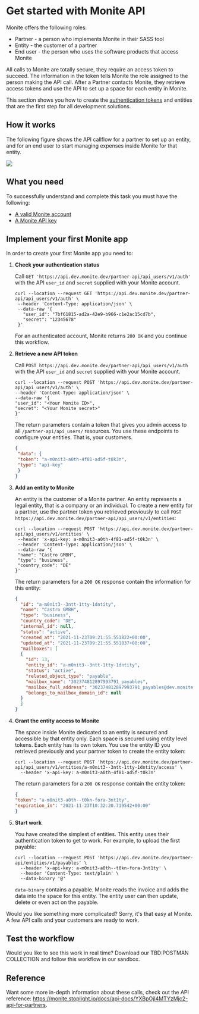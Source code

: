 
# Get started with Monite API

Monite offers the following roles:

- Partner - a person who implements Monite in their SASS tool
- Entity - the customer of a partner
- End user - the person who uses the software products that access Monite

All calls to Monite are totally secure, they require an access token to succeed. The information in the token tells Monite the role assigned to the person making the API call. After a Partner contacts Monite, they retrieve access tokens and use the API to set up a space for each entity in Monite.

This section shows you how to create the [authentication tokens](d.authentication.md) and entities that are the first step for all development solutions. 

## How it works

The following figure shows the API callflow for a partner to set up an entity, and for an end user to start managing expenses inside Monite for that entity. 

![](../assets/images/monite-workflow.png)

## What you need

To successfully understand and complete this task you must have the following:

- [A valid Monite account](v.manage-your-monite-account.md#setup-a-monite-account)
- [A Monite API key](v.manage-your-monite-account.md#retrieve-your-monite-credentials)

## Implement your first Monite app

In order to create your first Monite app you need to:


1. **Check your authentication status**

   Call `GET 'https://api.dev.monite.dev/partner-api/api_users/v1/auth'` with the API `user_id` and `secret` supplied with your Monite account.

    ```curl
   curl --location --request GET 'https://api.dev.monite.dev/partner-api/api_users/v1/auth' \
     --header 'Content-Type: application/json' \
     --data-raw '{
       "user_id": "7bf61815-ad2a-42e9-b966-c1e2ac15cd7b",
       "secret": "12345678"
     }'
    ```

    For an authenticated account, Monite returns `200 OK` and you continue this workflow. 

3. **Retrieve a new API token**

    Call `POST https://api.dev.monite.dev/partner-api/api_users/v1/auth` with the API `user_id` and `secret` supplied with your Monite account. 
    ````curl
   curl --location --request POST 'https://api.dev.monite.dev/partner-api/api_users/v1/auth' \
   --header 'Content-Type: application/json' \
   --data-raw '{
   "user_id": "<Your Monite ID>",
   "secret": "<Your Monite secret>"
   }'
    ````
   The return parameters contain a token that gives you admin access to all `/partner-api/api_users/` resources. You use these endpoints to configure your entities. That is, your customers.
    ````json
   {
     "data": {
     "token": "a-m0nit3-a0th-4f81-ad5f-t0k3n",
     "type": "api-key"
     }
   }
   ````


3. **Add an entity to Monite**

    An entity is the customer of a Monite partner. An entity represents a legal entity, that is a company or an individual. To create a new entity for a partner, use the partner token you retrieved previously to call `POST https://api.dev.monite.dev/partner-api/api_users/v1/entities`:

    ```curl
   curl --location --request POST 'https://api.dev.monite.dev/partner-api/api_users/v1/entities' \
     --header 'x-api-key: a-m0nit3-a0th-4f81-ad5f-t0k3n' \
     --header 'Content-Type: application/json' \
     --data-raw '{
     "name": "Castro GMBH",
     "type": "business",
     "country_code": "DE"
   }' 
    ```
   The return parameters for a `200 OK` response contain the information for this entity:
   ```json
   {
     "id": "a-m0nit3--3ntt-1tty-1dntity",
     "name": "Castro GMBH",
     "type": "business",
     "country_code": "DE",
     "internal_id": null,
     "status": "active",
     "created_at": "2021-11-23T09:21:55.551822+00:00",
     "updated_at": "2021-11-23T09:21:55.551837+00:00",
     "mailboxes": [
     {
       "id": 13,
       "entity_id": "a-m0nit3--3ntt-1tty-1dntity",
       "status": "active",
       "related_object_type": "payable",
       "mailbox_name": "302374812897993791_payables",
       "mailbox_full_address": "302374812897993791_payables@dev.monite.dev",
       "belongs_to_mailbox_domain_id": null
     }
     ]
   }
   ```

4. **Grant the entity access to Monite**

   The space inside Monite dedicated to an entity is secured and accessible by that entity only. Each space is secured using entity level tokens. Each entity has its own token. You use the entity ID you retrieved previously and your partner token to create the entity token:

   ```curl
   curl --location --request POST 'https://api.dev.monite.dev/partner-api/api_users/v1/entities/a-m0nit3--3ntt-1tty-1dntity/access' \
     --header 'x-api-key: a-m0nit3-a0th-4f81-ad5f-t0k3n'
   ```

   The return parameters for a `200 OK` response contain the entity token:
   ```json
   {
   "token": "a-m0nit3-a0th--t0kn-fora-3nt1ty",
   "expiration_in": "2021-11-23T10:32:20.719542+00:00"
   }
   ```

5. **Start work**

     You have created the simplest of entities. This entity uses their authentication token to get to work. For example, to upload the first payable:   

   ```curl
   curl --location --request POST 'https://api.dev.monite.dev/partner-api/entities/v1/payables' \
     --header 'x-api-key: a-m0nit3-a0th--t0kn-fora-3nt1ty' \
     --header 'Content-Type: text/plain' \
     --data-binary '@'
   ```
   `data-binary` contains a payable. Monite reads the invoice and adds the data into the space for this entity. The entity user can then update, delete or even act on the payable.  

Would you like something more complicated? Sorry, it's that easy at Monite. A few API calls and your customers are ready to work. 

## Test the workflow

Would you like to see this work in real time? Download our TBD:POSTMAN COLLECTION and follow this workflow in our sandbox. 


## Reference

Want some more in-depth information about these calls, check out the API reference: https://monite.stoplight.io/docs/api-docs/YXBpOjI4MTYzMjc2-api-for-partners.  

    